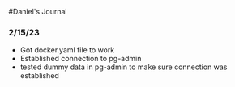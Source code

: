 #Daniel's Journal

### 2/15/23
 - Got docker.yaml file to work
 - Established connection to pg-admin
 - tested dummy data in pg-admin to make sure connection was established
